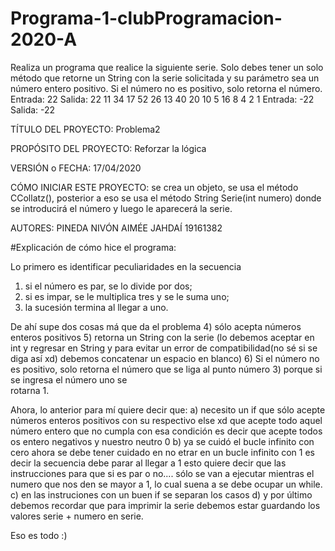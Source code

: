 # Programa-1-clubProgramacion-2020-A
  Realiza un programa que realice la siguiente serie. Solo debes tener un solo método que retorne un String con la serie solicitada y su parámetro sea un número entero positivo. Si el número no es positivo, solo retorna el número. Entrada: 22 Salida: 22 11 34 17 52 26 13 40 20 10 5 16 8 4 2 1  Entrada: -22 Salida: -22 

TÍTULO DEL PROYECTO: Problema2 

PROPÓSITO DEL PROYECTO: Reforzar la lógica 

VERSIÓN o FECHA: 17/04/2020 

CÓMO INICIAR ESTE PROYECTO: se crea un objeto, se usa el método   CCollatz(), posterior a eso se usa el método String Serie(int numero) donde se introducirá el número y luego le aparecerá la serie.

AUTORES: PINEDA NIVÓN AIMÉE JAHDAÍ 19161382 


#Explicación de cómo hice el programa:

Lo primero es identificar peculiaridades en la secuencia

       
   1) si el número es par, se lo divide por dos;
   2) si es impar, se le multiplica tres y se le suma uno;
   3) la sucesión termina al llegar a uno.
    
   
    
 De ahí supe dos cosas má que da el problema
     4) sólo acepta números enteros positivos
     5) retorna un String con la serie (lo debemos aceptar en int y regresar en String y para evitar un error de compatibilidad(no sé si se diga así xd) debemos concatenar un espacio en blanco)
     6) Si el número no es positivo, solo retorna el número que se liga al punto número 3) porque si se ingresa el número uno se        
     rotarna 1.
     
 Ahora, lo anterior para mí  quiere decir que:
     a) necesito un if que sólo acepte números enteros positivos con su respectivo else xd que acepte todo aquel número entero que no cumpla con esa condición es decir que acepte todos os entero negativos y nuestro neutro 0
     b) ya se cuidó el bucle infinito con cero ahora se debe tener cuidado en no etrar en un bucle infinito con 1 es decir     la secuencia debe parar al llegar a 1  esto quiere decir que las instrucciones para que si es par o no.... sólo se van a  ejecutar mientras el numero que nos den se mayor a 1, lo cual suena  a se debe ocupar un while.
     c) en las instruciones con un buen if se separan  los casos
     d) y por último debemos recordar que para imprimir la serie debemos estar guardando los valores serie + numero en serie.
     
  Eso es todo :)
     
    
